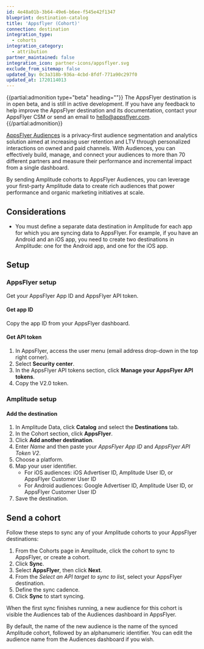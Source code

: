 ```yaml
---
id: 4e48a01b-3b64-49e6-b6ee-f545e42f1347
blueprint: destination-catalog
title: 'Appsflyer (Cohort)'
connection: destination
integration_type:
  - cohorts
integration_category:
  - attribution
partner_maintained: false
integration_icon: partner-icons/appsflyer.svg
exclude_from_sitemap: false
updated_by: 0c3a318b-936a-4cbd-8fdf-771a90c297f0
updated_at: 1720114013
---
```

{{partial:admonition type="beta" heading=""}}
The AppsFlyer destination is in open beta, and is still in active development. If you have any feedback to help improve the AppsFlyer destination and its documentation, contact your AppsFlyer CSM or send an email to [hello@appsflyer.com](mailto:hello@appsflyer.com).
{{/partial:admonition}}

[AppsFlyer Audiences](https://www.appsflyer.com/products/audiences/) is a privacy-first audience segmentation and analytics solution aimed at increasing user retention and LTV through personalized interactions on owned and paid channels. With Audiences, you can effectively build, manage, and connect your audiences to more than 70 different partners and measure their performance and incremental impact from a single dashboard.

By sending Amplitude cohorts to AppsFlyer Audiences, you can leverage your first-party Amplitude data to create rich audiences that power performance and organic marketing initiatives at scale.


## Considerations

- You must define a separate data destination in Amplitude for each app for which you are syncing data to AppsFlyer. For example, if you have an Android and an iOS app, you need to create two destinations in Amplitude: one for the Android app, and one for the iOS app.

## Setup

### AppsFlyer setup

Get your AppsFlyer App ID and AppsFlyer API token. 

#### Get app ID

Copy the app ID from your AppsFlyer dashboard.


#### Get API token 

1. In AppsFlyer, access the user menu (email address drop-down in the top right corner).
2. Select **Security center**.
3. In the AppsFlyer API tokens section, click **Manage your AppsFlyer API tokens**.
4. Copy the V2.0 token.

### Amplitude setup 

#### Add the destination

1. In Amplitude Data, click **Catalog** and select the **Destinations** tab.
2. In the Cohort section, click **AppsFlyer**.
3. Click **Add another destination**.
4. Enter *Name* and then paste your *AppsFlyer App ID* and *AppsFlyer API Token V2*.
5. Choose a platform.
6. Map your user identifier.
      - For iOS audiences: iOS Advertiser ID, Amplitude User ID, or AppsFlyer Customer User ID
      - For Android audiences: Google Advertiser ID, Amplitude User ID, or AppsFlyer Customer User ID
7. Save the destination.

## Send a cohort

Follow these steps to sync any of your Amplitude cohorts to your AppsFlyer destinations:

1. From the Cohorts page in Amplitude, click the cohort to sync to AppsFlyer, or create a cohort.
2. Click **Sync**.
3. Select **AppsFlyer**, then click **Next**.
4. From the *Select an API target to sync to list*, select your AppsFlyer destination.
5. Define the sync cadence.
6. Click **Sync** to start syncing.

When the first sync finishes running, a new audience for this cohort is visible the Audiences tab of the Audiences dashboard in AppsFlyer.

By default, the name of the new audience is the name of the synced Amplitude cohort, followed by an alphanumeric identifier. You can edit the audience name from the Audiences dashboard if you wish.
